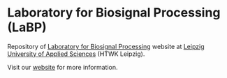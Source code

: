 # Laboratory for Biosignal Processing (LaBP)

Repository of [Laboratory for Biosignal Processing](http://www.labp.htwk-leipzig.de) website at [Leipzig University of Applied Sciences](http://www.htwk-leipzig.de) (HTWK Leipzig).

Visit our [website](http://www.labp.htwk-leipzig.de) for more information.
